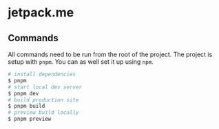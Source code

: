 # jetpack.me
## Commands

All commands need to be run from the root of the project. The project is setup with `pnpm`. You can as well set it up using `npm`.

```bash
# install dependencies
$ pnpm
# start local dev server
$ pnpm dev
# build production site
$ pnpm build
# preview build locally
$ pnpm preview
```


